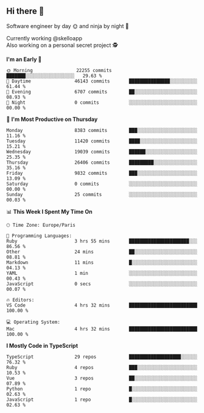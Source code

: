 ## Hi there 👋

Software engineer by day 🌞 and ninja by night 🌝

Currently working @skelloapp <br>
Also working on a personal secret project 🕵️

<!--START_SECTION:waka-->
**I'm an Early 🐤** 

```text
🌞 Morning                22255 commits       ███████░░░░░░░░░░░░░░░░░░   29.63 % 
🌆 Daytime                46143 commits       ███████████████░░░░░░░░░░   61.44 % 
🌃 Evening                6707 commits        ██░░░░░░░░░░░░░░░░░░░░░░░   08.93 % 
🌙 Night                  0 commits           ░░░░░░░░░░░░░░░░░░░░░░░░░   00.00 % 
```
📅 **I'm Most Productive on Thursday** 

```text
Monday                   8383 commits        ███░░░░░░░░░░░░░░░░░░░░░░   11.16 % 
Tuesday                  11420 commits       ████░░░░░░░░░░░░░░░░░░░░░   15.21 % 
Wednesday                19039 commits       ██████░░░░░░░░░░░░░░░░░░░   25.35 % 
Thursday                 26406 commits       █████████░░░░░░░░░░░░░░░░   35.16 % 
Friday                   9832 commits        ███░░░░░░░░░░░░░░░░░░░░░░   13.09 % 
Saturday                 0 commits           ░░░░░░░░░░░░░░░░░░░░░░░░░   00.00 % 
Sunday                   25 commits          ░░░░░░░░░░░░░░░░░░░░░░░░░   00.03 % 
```


📊 **This Week I Spent My Time On** 

```text
🕑︎ Time Zone: Europe/Paris

💬 Programming Languages: 
Ruby                     3 hrs 55 mins       ██████████████████████░░░   86.56 % 
Other                    24 mins             ██░░░░░░░░░░░░░░░░░░░░░░░   08.81 % 
Markdown                 11 mins             █░░░░░░░░░░░░░░░░░░░░░░░░   04.13 % 
YAML                     1 min               ░░░░░░░░░░░░░░░░░░░░░░░░░   00.43 % 
JavaScript               0 secs              ░░░░░░░░░░░░░░░░░░░░░░░░░   00.07 % 

🔥 Editors: 
VS Code                  4 hrs 32 mins       █████████████████████████   100.00 % 

💻 Operating System: 
Mac                      4 hrs 32 mins       █████████████████████████   100.00 % 
```

**I Mostly Code in TypeScript** 

```text
TypeScript               29 repos            ███████████████████░░░░░░   76.32 % 
Ruby                     4 repos             ███░░░░░░░░░░░░░░░░░░░░░░   10.53 % 
Vue                      3 repos             ██░░░░░░░░░░░░░░░░░░░░░░░   07.89 % 
Python                   1 repo              █░░░░░░░░░░░░░░░░░░░░░░░░   02.63 % 
JavaScript               1 repo              █░░░░░░░░░░░░░░░░░░░░░░░░   02.63 % 
```




<!--END_SECTION:waka-->

<!--
**antoinelncl/antoinelncl** is a ✨ _special_ ✨ repository because its `README.md` (this file) appears on your GitHub profile.

Here are some ideas to get you started:

- 🔭 I’m currently working on ...
- 🌱 I’m currently learning ...
- 👯 I’m looking to collaborate on ...
- 🤔 I’m looking for help with ...
- 💬 Ask me about ...
- 📫 How to reach me: ...
- 😄 Pronouns: ...
- ⚡ Fun fact: ...
-->
